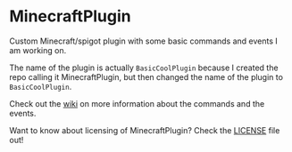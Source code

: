 # MinecraftPlugin
Custom Minecraft/spigot plugin with some basic commands and events I am working on.

The name of the plugin is actually ```BasicCoolPlugin``` because I created the repo calling it MinecraftPlugin, but then changed the name of the plugin to ```BasicCoolPlugin```.

Check out the [wiki](https://github.com/47b3n/MinecraftPlugin/wiki) on more information about the commands and the events. 

Want to know about licensing of MinecraftPlugin? 
Check the [LICENSE](https://github.com/47b3n/MinecraftPlugin/blob/master/LICENSE) file out!
